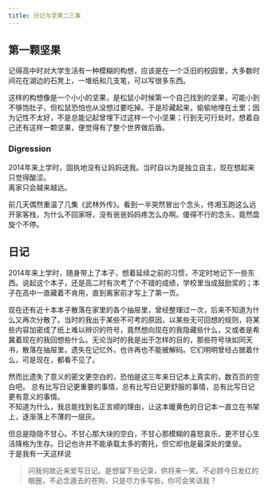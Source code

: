 ```yaml
---
title: 日记与坚果二三事
---
```


## 第一颗坚果

记得高中时对大学生活有一种模糊的构想，应该是在一个泛旧的校园里<!--more-->，大多数时间花在湖边的石凳上，一堆纸和几支笔，可以写很多东西。

这样的构想像是一个小小的坚果，是松鼠小时候第一个自己找到的坚果，可能小到不够饱肚子，但松鼠恐怕也从没想过要吃掉。于是珍藏起来，偷偷地埋在土里；因为记性不太好，不是总能记起曾埋下过这样一个小坚果；行到无可行处时，想着自己还有这样一颗坚果，便觉得有了整个世界做后盾。

### Digression

2014年来上学时，固执地没有让妈妈送我。当时自以为是独立自主，现在想起来只觉得酸涩。  
离家只会越来越远。

前几天偶然重温了几集《武林外传》。看到一半突然冒出个念头，佟湘玉跑这么远开家客栈，为什么不回家呀，没有爸爸妈妈疼怎么办啊。傻得不行的念头，竟然盘旋个不停。

## 日记

2014年来上学时，随身带上了本子，想着延续之前的习惯，不定时地记下一些东西。说起这个本子，还是高二时有次考了个不错的成绩，学校里当成鼓励奖的；本子在高中一直藏着不肯用，直到离家前才写上了第一页。

现在还有近十本本子散落在家里的各个抽屉里，曾经整理过一次，后来不知道为什么又再次分散了。当时的我出于某些不可考的原因，以某些无可回想的规则，将某些内容加密成了纸上难以辨识的符号，竟然想向现在的我隐藏些什么，又或者是希冀着现在的我回想些什么。无论当时的我是出于怎样的目的，那些符号块如同天书，散落在抽屉里，遗失在记忆外，也许再也不能被解码。它们明明曾经占据着什么，可是现在，都看不见了。

然而比遗失了意义的密文更空白的，恐怕是这三年来日记本上真实的，数百页的空白吧。 总有比写日记更重要的事情，总有比写日记更舒服的事情，总有比写日记更有意义的事情。  
不知道为什么，我总能找到名正言顺的理由，让这本暖黄色的日记本一直立在书架上，逐渐落上不薄的一层灰。

但总是隐隐不甘心。不甘心那大块的空白，不甘心那模糊的喜怒哀乐，更不甘心生活降格为生存。日记也许并不能承载太多的寄托，但它却也是最深处的堡垒。  
于是我有一天这样说
> 问我何故近来爱写日记。是想留下些记录，供将来一笑。不必顾今日发红的眼圈，不必念遁去的苍狗，只是尽力多写些，你可会笑话我？